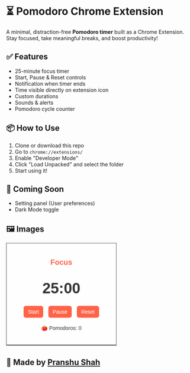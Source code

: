 # ⏳ Pomodoro Chrome Extension

A minimal, distraction-free **Pomodoro timer** built as a Chrome Extension. Stay focused, take meaningful breaks, and boost productivity!

## ✅ Features
- 25-minute focus timer
- Start, Pause & Reset controls
- Notification when timer ends
- Time visible directly on extension icon
- Custom durations
- Sounds & alerts
- Pomodoro cycle counter

  
## 📦 How to Use
1. Clone or download this repo
2. Go to `chrome://extensions/`
3. Enable "Developer Mode"
4. Click "Load Unpacked" and select the folder
5. Start using it!

## 📌 Coming Soon
<!-- - Break timers -->
- Setting panel (User preferences)
- Dark Mode toggle
<!-- - Stats dashboard -->

## 🖼️ Images

![Pomodoro UI](pomodoro-ui.png)

## 🧠 Made by [Pranshu Shah](https://www.linkedin.com/in/shahpranshu27/)
